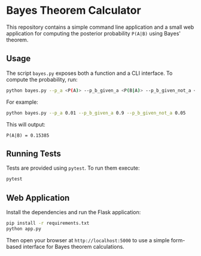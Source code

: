 # Bayes Theorem Calculator

This repository contains a simple command line application and a small web application for computing the posterior probability `P(A|B)` using Bayes' theorem.

## Usage

The script `bayes.py` exposes both a function and a CLI interface. To compute the probability, run:

```bash
python bayes.py --p_a <P(A)> --p_b_given_a <P(B|A)> --p_b_given_not_a <P(B|not A)>
```

For example:

```bash
python bayes.py --p_a 0.01 --p_b_given_a 0.9 --p_b_given_not_a 0.05
```

This will output:

```
P(A|B) = 0.15385
```

## Running Tests

Tests are provided using `pytest`. To run them execute:

```bash
pytest
```

## Web Application

Install the dependencies and run the Flask application:

```bash
pip install -r requirements.txt
python app.py
```

Then open your browser at `http://localhost:5000` to use a simple form-based interface for Bayes theorem calculations.

